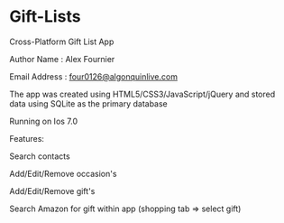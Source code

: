 Gift-Lists
==========

Cross-Platform Gift List App

Author Name : Alex Fournier

Email Address : four0126@algonquinlive.com

The app was created using HTML5/CSS3/JavaScript/jQuery and stored data using SQLite as the primary database

Running on Ios 7.0

Features:

Search contacts

Add/Edit/Remove occasion's

Add/Edit/Remove gift's

Search Amazon for gift within app (shopping tab => select gift)

